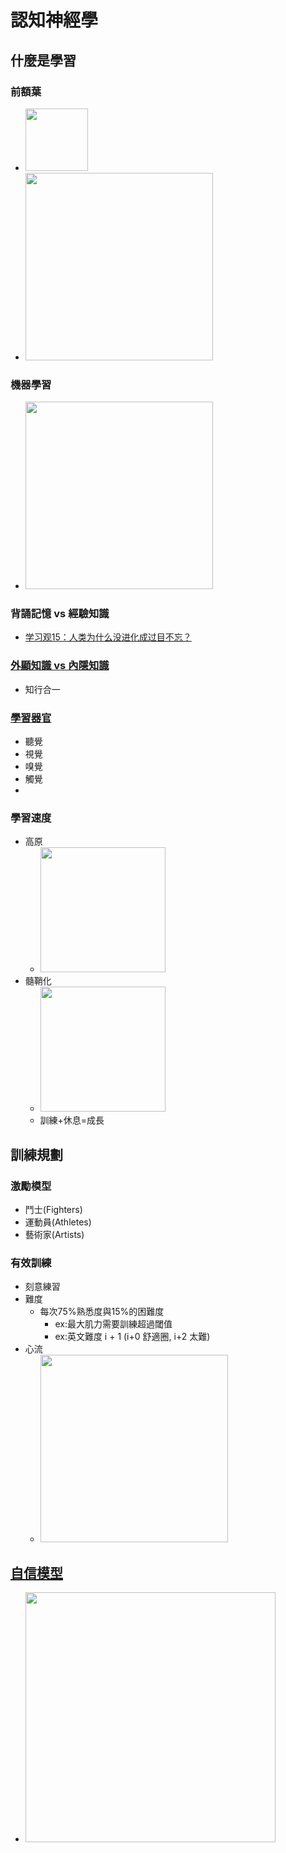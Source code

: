 # 認知神經學

## 什麼是學習

### 前額葉
* <img src="https://upload.wikimedia.org/wikipedia/commons/thumb/e/ec/Skull_and_brain_normal_human.svg/250px-Skull_and_brain_normal_human.svg.png" height="100">
* <img src="https://upload.wikimedia.org/wikipedia/commons/thumb/3/35/Gehirn%2C_medial_-_Lobi_en.svg/220px-Gehirn%2C_medial_-_Lobi_en.svg.png" width="300">

### 機器學習
* <img src="https://upload.wikimedia.org/wikipedia/commons/thumb/4/46/Colored_neural_network.svg/300px-Colored_neural_network.svg.png" width="300">

### 背誦記憶 vs 經驗知識
* [学习观15：人类为什么没进化成过目不忘？](https://www.youtube.com/watch?v=_bL-eOVOQ6Q)

### [外顯知識 vs 內隱知識](https://alchemy.posetmage.com/Content/Social%20Science/Psychology/Cognitive/Tacit%20Knowledge.html)
* 知行合一

### [學習器官](https://alchemy.posetmage.com/Content/Natural%20Science/Biology/Neuroscience/Learning%20Theory.html#header-2)
* 聽覺
* 視覺
* 嗅覺
* 觸覺
* 

### 學習速度
* 高原
  * <img src="https://static.packt-cdn.com/products/9781787287037/graphics/graphics/B06988_11_01.jpg" width="200">
* 髓鞘化
  * <img src="https://mcgovern.mit.edu/wp-content/uploads/2019/02/Neuron-Animation_800px-wide.gif" width="200">
  * 訓練+休息=成長
  
## 訓練規劃

### 激勵模型
* 鬥士(Fighters)
* 運動員(Athletes)
* 藝術家(Artists)

### 有效訓練
* 刻意練習
* 難度
  * 每次75%熟悉度與15%的困難度 
    * ex:最大肌力需要訓練超過閾值
    * ex:英文難度 i + 1 (i+0 舒適圈, i+2 太難)
* 心流
  * <img src="https://i0.wp.com/www.themarginalian.org/wp-content/uploads/2014/12/flowchannel2.jpg" width="300">

## [自信模型](https://alchemy.posetmage.com/Content/Social%20Science/Psychology/Cognitive/Self-Confidence.html)
* <img src="https://miro.medium.com/v2/resize:fit:720/format:webp/0*QREE0-cBHUltSBqr.png" width="400">


